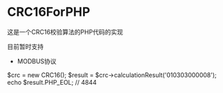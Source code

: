 # CRC16ForPHP
这是一个CRC16校验算法的PHP代码的实现

目前暂时支持
* MODBUS协议

$crc = new CRC16();
$result = $crc->calculationResult('010303000008');
echo $result.PHP_EOL; // 4844